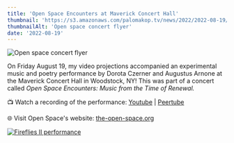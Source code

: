 ```yaml
---
title: 'Open Space Encounters at Maverick Concert Hall'
thumbnail: 'https://s3.amazonaws.com/palomakop.tv/news/2022/2022-08-19/open_space_flyer.jpg'
thumbnailAlt: 'Open space concert flyer'
date: '2022-08-19'
---
```


<img alt="Open space concert flyer" loading="lazy" src="https://s3.amazonaws.com/palomakop.tv/news/2022/2022-08-19/open_space_flyer.jpg"/>
<p>
  On Friday August 19, my video projections accompanied an experimental music and poetry performance by Dorota Czerner and Augustus Arnone at the Maverick Concert Hall in Woodstock, NY! This was part of a concert called <i>Open Space Encounters: Music from the Time of Renewal.</i>
</p>
<p>
  📺 Watch a recording of the performance: <a href="https://youtu.be/OQwS-9BTM5U" rel="noopener" target="_blank">Youtube</a> | <a href="https://videos.scanlines.xyz/w/mfuMcSpTs7EaPbqVva7X6Y" rel="noopener" target="_blank">Peertube</a>
</p>
<p>
  🌐 Visit Open Space's website: <a href="https://the-open-space.org" rel="noopener" target="_blank">the-open-space.org</a>
</p>
<div class="photo-grid-vertical lightbox" id="fireflies-lightbox">
<a href="https://s3.amazonaws.com/palomakop.tv/news/2022/2022-08-19/fireflies_1_2000px.jpg" title="Fireflies II performance">
<img alt="Fireflies II performance" loading="lazy" src="https://s3.amazonaws.com/palomakop.tv/news/2022/2022-08-19/fireflies_1_1440px.jpg"/>
</a>
</div>
<script>
  var fireflies_lightbox = new SimpleLightbox({elements: '#fireflies-lightbox a'});
  </script>

